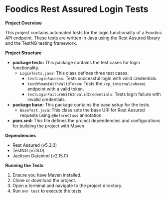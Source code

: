 # Foodics Rest Assured Login Tests

**Project Overview**

This project contains automated tests for the login functionality of a Foodics API endpoint. These tests are written in Java using the Rest Assured library and the TestNG testing framework.

**Project Structure**

* **package tests:** This package contains the test cases for login functionality.
    * `LoginTests.java`: This class defines three test cases:
        * `testLoginSuccess`: Tests successful login with valid credentials.
        * `testWhoamiWithValidToken`: Tests the `/cp_internal/whoami` endpoint with a valid token.
        * `testLoginFailureWithInvalidCredentials`: Tests login failure with invalid credentials.
* **package base:** This package contains the base setup for the tests.
    * `BaseTest.java`: This class sets the base URI for Rest Assured requests using `@BeforeClass` annotation.
* **pom.xml:** This file defines the project dependencies and configurations for building the project with Maven.

**Dependencies**

* Rest Assured (v5.3.0)
* TestNG (v7.8.0)
* Jackson Databind (v2.15.0)

**Running the Tests**

1. Ensure you have Maven installed.
2. Clone or download the project.
3. Open a terminal and navigate to the project directory.
4. Run `mvn test` to execute the tests.

